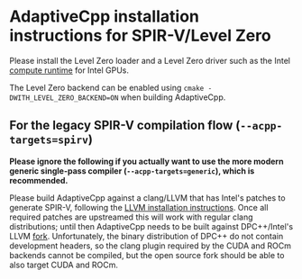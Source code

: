 # AdaptiveCpp installation instructions for SPIR-V/Level Zero

Please install the Level Zero loader and a Level Zero driver such as the Intel [compute runtime](https://github.com/intel/compute-runtime) for Intel GPUs.

The Level Zero backend can be enabled using `cmake -DWITH_LEVEL_ZERO_BACKEND=ON` when building AdaptiveCpp.


## For the legacy SPIR-V compilation flow (`--acpp-targets=spirv`)
**Please ignore the following if you actually want to use the more modern generic single-pass compiler (`--acpp-targets=generic`), which is recommended.**

Please build AdaptiveCpp against a clang/LLVM that has Intel's patches to generate SPIR-V, following the [LLVM installation instructions](install-llvm.md). Once all required patches are upstreamed this will work with regular clang distributions; until then AdaptiveCpp needs to be built against DPC++/Intel's LLVM [fork](https://github.com/intel/llvm).
Unfortunately, the binary distribution of DPC++ do not contain development headers, so the clang plugin required by the CUDA and ROCm backends cannot be compiled, but the open source fork should be able to also target CUDA and ROCm.

